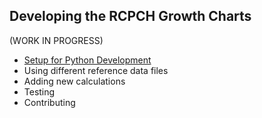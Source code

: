 ## Developing the RCPCH Growth Charts

(WORK IN PROGRESS)

* [Setup for Python Development](python-development.md)
* Using different reference data files
* Adding new calculations
* Testing
* Contributing